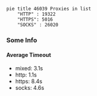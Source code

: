 
```mermaid
pie title 46039 Proxies in list
    "HTTP" : 19322
    "HTTPS": 5016
    "SOCKS" : 26020
```

### Some Info
#### Average Timeout

- mixed: 3.1s
- http: 1.1s
- https: 8.4s
- socks: 4.6s